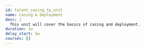 ```yaml
---
id: talent_casing_tp_unit
name: Casing & Deployment
desc: |
  This unit will cover the basics of casing and deployment.
duration: 1w
delay_start: 5w
courses: []
---
```

